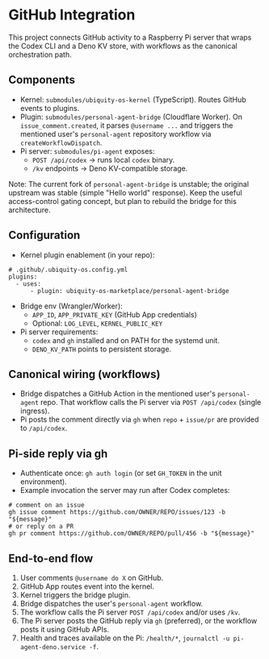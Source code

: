 # GitHub Integration

This project connects GitHub activity to a Raspberry Pi server that wraps the Codex CLI and a Deno KV store, with workflows as the canonical orchestration path.

## Components

- Kernel: `submodules/ubiquity-os-kernel` (TypeScript). Routes GitHub events to plugins.
- Plugin: `submodules/personal-agent-bridge` (Cloudflare Worker). On `issue_comment.created`, it parses `@username ...` and triggers the mentioned user's `personal-agent` repository workflow via `createWorkflowDispatch`.
- Pi server: `submodules/pi-agent` exposes:
  - `POST /api/codex` → runs local `codex` binary.
  - `/kv` endpoints → Deno KV-compatible storage.

Note: The current fork of `personal-agent-bridge` is unstable; the original upstream was stable (simple "Hello world" response). Keep the useful access-control gating concept, but plan to rebuild the bridge for this architecture.

## Configuration

- Kernel plugin enablement (in your repo):

```
# .github/.ubiquity-os.config.yml
plugins:
  - uses:
      - plugin: ubiquity-os-marketplace/personal-agent-bridge
```

- Bridge env (Wrangler/Worker):
  - `APP_ID`, `APP_PRIVATE_KEY` (GitHub App credentials)
  - Optional: `LOG_LEVEL`, `KERNEL_PUBLIC_KEY`
- Pi server requirements:
  - `codex` and `gh` installed and on PATH for the systemd unit.
  - `DENO_KV_PATH` points to persistent storage.

## Canonical wiring (workflows)

- Bridge dispatches a GitHub Action in the mentioned user's `personal-agent` repo. That workflow calls the Pi server via `POST /api/codex` (single ingress).
- Pi posts the comment directly via `gh` when `repo` + `issue/pr` are provided to `/api/codex`.

## Pi-side reply via gh

- Authenticate once: `gh auth login` (or set `GH_TOKEN` in the unit environment).
- Example invocation the server may run after Codex completes:

```
# comment on an issue
gh issue comment https://github.com/OWNER/REPO/issues/123 -b "${message}"
# or reply on a PR
gh pr comment https://github.com/OWNER/REPO/pull/456 -b "${message}"
```

## End-to-end flow

1. User comments `@username do X` on GitHub.
2. GitHub App routes event into the kernel.
3. Kernel triggers the bridge plugin.
4. Bridge dispatches the user's `personal-agent` workflow.
5. The workflow calls the Pi server `POST /api/codex` and/or uses `/kv`.
6. The Pi server posts the GitHub reply via `gh` (preferred), or the workflow posts it using GitHub APIs.
7. Health and traces available on the Pi: `/health/*`, `journalctl -u pi-agent-deno.service -f`.
